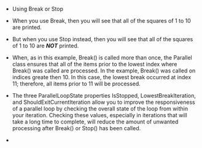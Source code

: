 - Using Break or Stop

- When you use Break, then you will see that all of the squares of 1 to 10 are printed.
- But when you use Stop instead, then you will see that all of the squares of 1 to 10 are ***NOT*** printed.


- When, as in this example, Break() is called more than once, the Parallel class ensures that all of the items prior to the lowest index where Break() was called are processed. In the example, Break() was called on indices greate then 10. In this case, the lowest break occurred at index 11; therefore, all items prior to 11 will be processed. 

- The three ParallelLoopState properties IsStopped, LowestBreakIteration, and ShouldExitCurrentIteration allow you to improve the responsiveness of a parallel loop by checking the overall state of the loop from within your iteration. Checking these values, especially in iterations that will take a long time to complete, will reduce the amount of unwanted processing after Break() or Stop() has been called.

- 